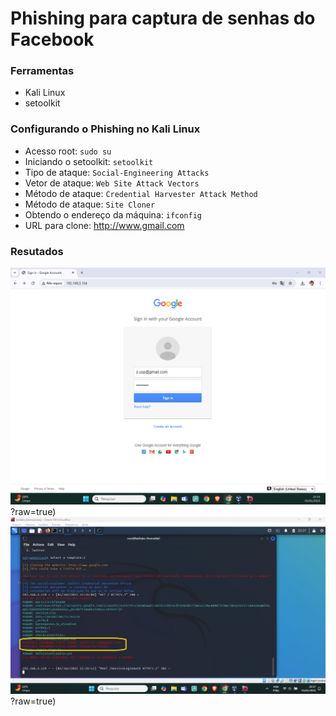 # Phishing para captura de senhas do Facebook

### Ferramentas

- Kali Linux
- setoolkit

### Configurando o Phishing no Kali Linux

- Acesso root: ``` sudo su ```
- Iniciando o setoolkit: ``` setoolkit ```
- Tipo de ataque: ``` Social-Engineering Attacks ```
- Vetor de ataque: ``` Web Site Attack Vectors ```
- Método de ataque: ```Credential Harvester Attack Method ```
- Método de ataque: ``` Site Cloner ```
- Obtendo o endereço da máquina: ``` ifconfig ```
- URL para clone: http://www.gmail.com

### Resutados
![Image Alt](https://github.com/Observjji/cibersecurity-desafio-phishing/blob/af8993203e13f5b9dbb3ceec83ce6cf2ee834bbf/capturefortflag1.png)?raw=true)
![Image Alt](https://github.com/Observjji/cibersecurity-desafio-phishing/blob/826367f696ed754f1873e4258883764af5388555/capturefortflag.png)?raw=true)
